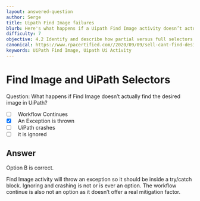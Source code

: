 ```yaml
---
layout: answered-question
author: Serge
title: Uipath Find Image failures
blurb: Here's what happens if a Uipath Find Image activity doesn’t actually find the desired image.
difficulty: 7
objective: 4.2 Identify and describe how partial versus full selectors are used
canonical: https://www.rpacertified.com//2020/09/09/sell-cant-find-desired-image.html
keywords: UiPath Find Image, Uipath Ui Activity
---
```


<h1>Find Image and UiPath Selectors</h1>

Question:  What happens if Find Image doesn’t actually find the desired image in UiPath?

 - [ ] &nbsp;  Workflow Continues
 - [X] &nbsp;  An Exception is thrown
 - [ ] &nbsp;  UiPath crashes
 - [ ] &nbsp;  it is ignored

## Answer

Option B is correct.

Find Image activity will throw an exception so it should be inside a try/catch block.  Ignoring and crashing is not or is ever an option.  The workflow continue is also not an option as it doesn’t offer a real mitigation factor.

